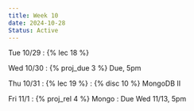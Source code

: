 ```yaml
---
title: Week 10
date: 2024-10-28
Status: Active
---
```


Tue 10/29
: {% lec 18 %}

Wed 10/30
: {% proj_due 3 %} Due, 5pm

Thu 10/31
: {% lec 19 %}
: {% disc 10 %} MongoDB II

Fri 11/1
: {% proj_rel 4 %} Mongo
  : Due Wed 11/13, 5pm
